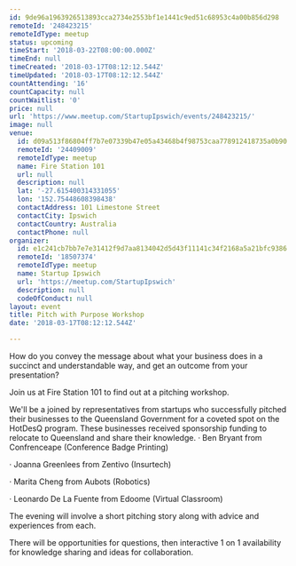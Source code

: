 ```yaml
---
id: 9de96a1963926513893cca2734e2553bf1e1441c9ed51c68953c4a00b856d298
remoteId: '248423215'
remoteIdType: meetup
status: upcoming
timeStart: '2018-03-22T08:00:00.000Z'
timeEnd: null
timeCreated: '2018-03-17T08:12:12.544Z'
timeUpdated: '2018-03-17T08:12:12.544Z'
countAttending: '16'
countCapacity: null
countWaitlist: '0'
price: null
url: 'https://www.meetup.com/StartupIpswich/events/248423215/'
image: null
venue:
  id: d09a513f86804ff7b7e07339b47e05a43468b4f98753caa778912418735a0b90
  remoteId: '24409009'
  remoteIdType: meetup
  name: Fire Station 101
  url: null
  description: null
  lat: '-27.615400314331055'
  lon: '152.75448608398438'
  contactAddress: 101 Limestone Street
  contactCity: Ipswich
  contactCountry: Australia
  contactPhone: null
organizer:
  id: e1c241cb7bb7e7e31412f9d7aa8134042d5d43f11141c34f2168a5a21bfc9386
  remoteId: '18507374'
  remoteIdType: meetup
  name: Startup Ipswich
  url: 'https://meetup.com/StartupIpswich'
  description: null
  codeOfConduct: null
layout: event
title: Pitch with Purpose Workshop
date: '2018-03-17T08:12:12.544Z'

---
```

<p>How do you convey the message about what your business does in a succinct and understandable way, and get an outcome from your presentation?</p> <p>Join us at Fire Station 101 to find out at a pitching workshop.</p> <p>We'll be a joined by representatives from startups who successfully pitched their businesses to the Queensland Government for a coveted spot on the HotDesQ program. These businesses received sponsorship funding to relocate to Queensland and share their knowledge. · Ben Bryant from Confrenceape (Conference Badge Printing)</p> <p>· Joanna Greenlees from Zentivo (Insurtech)</p> <p>· Marita Cheng from Aubots (Robotics)</p> <p>· Leonardo De La Fuente from Edoome (Virtual Classroom)</p> <p>The evening will involve a short pitching story along with advice and experiences from each.</p> <p>There will be opportunities for questions, then interactive 1 on 1 availability for knowledge sharing and ideas for collaboration.</p>
